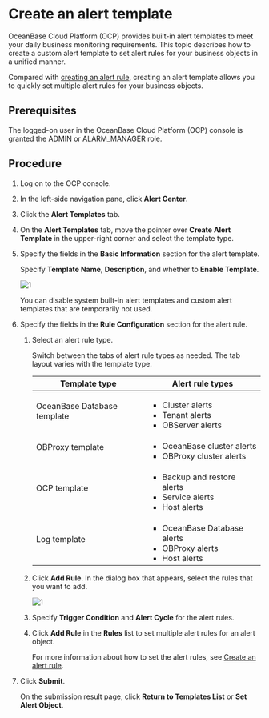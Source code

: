 # Create an alert template

OceanBase Cloud Platform (OCP) provides built-in alert templates to meet your daily business monitoring requirements. This topic describes how to create a custom alert template to set alert rules for your business objects in a unified manner. 

Compared with [creating an alert rule](../300.manage-alert-rules/100.create-an-alert-rule.md), creating an alert template allows you to quickly set multiple alert rules for your business objects. 

## Prerequisites

The logged-on user in the OceanBase Cloud Platform (OCP) console is granted the ADMIN or ALARM_MANAGER role. 

## Procedure

1. Log on to the OCP console. 

2. In the left-side navigation pane, click **Alert Center**. 

3. Click the **Alert Templates** tab. 

4. On the **Alert Templates** tab, move the pointer over **Create Alert Template** in the upper-right corner and select the template type. 

5. Specify the fields in the **Basic Information** section for the alert template. 

   Specify **Template Name**, **Description**, and whether to **Enable Template**. 

   ![1](https://obbusiness-private.oss-cn-shanghai.aliyuncs.com/doc/img/ocp/401/%E6%A8%A1%E6%9D%BF%E5%9F%BA%E7%A1%80%E4%BF%A1%E6%81%AF1.png)

   You can disable system built-in alert templates and custom alert templates that are temporarily not used. 

6. Specify the fields in the **Rule Configuration** section for the alert rule. 

   1. Select an alert rule type. 

      Switch between the tabs of alert rule types as needed. The tab layout varies with the template type. 

      | Template type | Alert rule types |
      |--------|---------|
      | OceanBase Database template | <ul><li>Cluster alerts</li> <li>Tenant alerts</li><li>OBServer alerts</li></ul> |
      | OBProxy template | <ul><li>OceanBase cluster alerts</li> <li>OBProxy cluster alerts</li></ul> |
      | OCP template | <ul><li>Backup and restore alerts</li> <li>Service alerts</li><li>Host alerts</li></ul> |
      | Log template | <ul><li>OceanBase Database alerts</li> <li>OBProxy alerts</li><li>Host alerts</li> </ul> |

   2. Click **Add Rule**. In the dialog box that appears, select the rules that you want to add. 

      ![1](https://obbusiness-private.oss-cn-shanghai.aliyuncs.com/doc/img/ocp/401/%E6%B7%BB%E5%8A%A0%E8%A7%84%E5%88%991.png)

   3. Specify **Trigger Condition** and **Alert Cycle** for the alert rules. 

   4. Click **Add Rule** in the **Rules** list to set multiple alert rules for an alert object. 

      For more information about how to set the alert rules, see [Create an alert rule](../300.manage-alert-rules/100.create-an-alert-rule.md). 

7. Click **Submit**. 

   On the submission result page, click **Return to Templates List** or **Set Alert Object**. 
